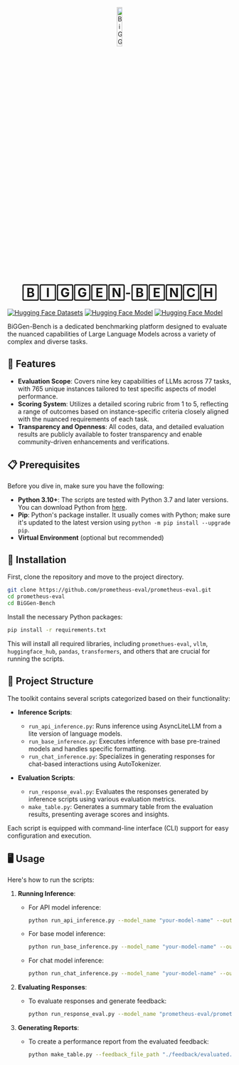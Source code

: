 <p align="center">
  <img src="https://raw.githubusercontent.com/prometheus-eval/prometheus-eval/bgb/assets/logo.png" alt="BiGGen-Bench-Logo" style="width: 15%; display: block; margin: auto;">
</p>

<h1 align="center"> 🄱🄸🄶🄶🄴🄽-🄱🄴🄽🄲🄷
</h1>

<a href="https://huggingface.co/datasets/prometheus-eval/BiGGen-Bench"><img src="https://img.shields.io/badge/%F0%9F%A4%97%20Hugging%20Face-Dataset-ffd21e" alt="Hugging Face Datasets"></a>
<a href="https://huggingface.co/prometheus-eval/prometheus-bgb-8x7b-v2.0"><img src="https://img.shields.io/badge/%F0%9F%A4%97%20Hugging%20Face-Model-ff9d00" alt="Hugging Face Model"></a>
<a href="https://huggingface.co/spaces/prometheus-eval/BiGGen-Bench-Leaderboard"><img src="https://img.shields.io/badge/%F0%9F%A4%97%20Hugging%20Face-Leaderboard-orange" alt="Hugging Face Model"></a>


BiGGen-Bench is a dedicated benchmarking platform designed to evaluate the nuanced capabilities of Large Language Models across a variety of complex and diverse tasks.

## 🚀 Features

- **Evaluation Scope**: Covers nine key capabilities of LLMs across 77 tasks, with 765 unique instances tailored to test specific aspects of model performance.
- **Scoring System**: Utilizes a detailed scoring rubric from 1 to 5, reflecting a range of outcomes based on instance-specific criteria closely aligned with the nuanced requirements of each task.
- **Transparency and Openness**: All codes, data, and detailed evaluation results are publicly available to foster transparency and enable community-driven enhancements and verifications.


## 📋 Prerequisites

Before you dive in, make sure you have the following:

- **Python 3.10+**: The scripts are tested with Python 3.7 and later versions. You can download Python from [here](https://www.python.org/downloads/).
- **Pip**: Python's package installer. It usually comes with Python; make sure it's updated to the latest version using `python -m pip install --upgrade pip`.
- **Virtual Environment** (optional but recommended)

## 🚀 Installation

First, clone the repository and move to the project directory.

```bash
git clone https://github.com/prometheus-eval/prometheus-eval.git
cd prometheus-eval
cd BiGGen-Bench
```

Install the necessary Python packages:

```bash
pip install -r requirements.txt
```

This will install all required libraries, including `promethues-eval`, `vllm`, `huggingface_hub`, `pandas`, `transformers`, and others that are crucial for running the scripts.

## 📁 Project Structure

The toolkit contains several scripts categorized based on their functionality:

- **Inference Scripts**:
  - `run_api_inference.py`: Runs inference using AsyncLiteLLM from a lite version of language models.
  - `run_base_inference.py`: Executes inference with base pre-trained models and handles specific formatting.
  - `run_chat_inference.py`: Specializes in generating responses for chat-based interactions using AutoTokenizer.
  
- **Evaluation Scripts**:
  - `run_response_eval.py`: Evaluates the responses generated by inference scripts using various evaluation metrics.
  - `make_table.py`: Generates a summary table from the evaluation results, presenting average scores and insights.

Each script is equipped with command-line interface (CLI) support for easy configuration and execution.

## 🖥️ Usage

Here's how to run the scripts:

1. **Running Inference**:
   - For API model inference:
     ```bash
     python run_api_inference.py --model_name "your-model-name" --output_file_path "./outputs/api_response.json"
     ```

   - For base model inference:
     ```bash
     python run_base_inference.py --model_name "your-model-name" --output_file_path "./outputs/base_response.json"
     ```

   - For chat model inference:
     ```bash
     python run_chat_inference.py --model_name "your-model-name" --output_file_path "./outputs/chat_response.json"
     ```


2. **Evaluating Responses**:
   - To evaluate responses and generate feedback:
     ```bash
     python run_response_eval.py --model_name "prometheus-eval/prometheus-7b-v2.0" --input_file_path "./outputs/api_response.json" --output_file_path "./feedback/evaluated.json"
     ```

3. **Generating Reports**:
   - To create a performance report from the evaluated feedback:
     ```bash
     python make_table.py --feedback_file_path "./feedback/evaluated.json"
     ```